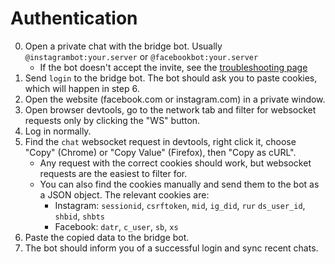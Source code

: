 # Authentication
0. Open a private chat with the bridge bot. Usually `@instagrambot:your.server` or `@facebookbot:your.server`
   * If the bot doesn't accept the invite, see the [troubleshooting page](../../general/troubleshooting.md)
1. Send `login` to the bridge bot. The bot should ask you to paste cookies,
   which will happen in step 6.
2. Open the website (facebook.com or instagram.com) in a private window.
3. Open browser devtools, go to the network tab and filter for websocket
   requests only by clicking the "WS" button.
4. Log in normally.
5. Find the `chat` websocket request in devtools, right click it, choose
   "Copy" (Chrome) or "Copy Value" (Firefox), then "Copy as cURL".
   * Any request with the correct cookies should work, but websocket
     requests are the easiest to filter for.
   * You can also find the cookies manually and send them to the bot as a JSON object.
     The relevant cookies are:
     * Instagram: `sessionid`, `csrftoken`, `mid`, `ig_did`, `rur` `ds_user_id`, `shbid`, `shbts`
     * Facebook: `datr`, `c_user`, `sb`, `xs`
6. Paste the copied data to the bridge bot.
7. The bot should inform you of a successful login and sync recent chats.
